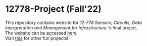 # 12778-Project (Fall'22)

This repository contains website for *12-778* *Sensors, Circuits, Data Interpretation and Management for Infrastructure* 's final project.\
The website can be accessed [here](https://v-srirama.github.io/12778-Project/)\
Visit [this](https://sites.inferlab.org/courses/12-778/project-websites.html) for other fun projects! 
